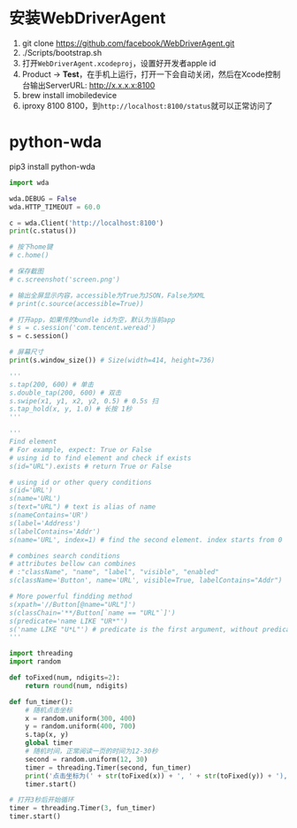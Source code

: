 # 安装WebDriverAgent
1. git clone https://github.com/facebook/WebDriverAgent.git
2. ./Scripts/bootstrap.sh
3. 打开`WebDriverAgent.xcodeproj`，设置好开发者apple id
4. Product -> **Test**，在手机上运行，打开一下会自动关闭，然后在Xcode控制台输出ServerURL: http://x.x.x.x:8100
5. brew install imobiledevice
6. iproxy 8100 8100，到`http://localhost:8100/status`就可以正常访问了

# python-wda
pip3 install python-wda

```python
import wda

wda.DEBUG = False
wda.HTTP_TIMEOUT = 60.0

c = wda.Client('http://localhost:8100')
print(c.status())

# 按下home键
# c.home()

# 保存截图
# c.screenshot('screen.png')

# 输出全屏显示内容，accessible为True为JSON，False为XML
# print(c.source(accessible=True))

# 打开app，如果传的bundle id为空，默认为当前app
# s = c.session('com.tencent.weread')
s = c.session()

# 屏幕尺寸
print(s.window_size()) # Size(width=414, height=736)

'''
s.tap(200, 600) # 单击
s.double_tap(200, 600) # 双击
s.swipe(x1, y1, x2, y2, 0.5) # 0.5s 扫
s.tap_hold(x, y, 1.0) # 长按 1秒
'''

'''
Find element
# For example, expect: True or False
# using id to find element and check if exists
s(id="URL").exists # return True or False

# using id or other query conditions
s(id='URL')
s(name='URL')
s(text="URL") # text is alias of name
s(nameContains='UR')
s(label='Address')
s(labelContains='Addr')
s(name='URL', index=1) # find the second element. index starts from 0

# combines search conditions
# attributes bellow can combines
# :"className", "name", "label", "visible", "enabled"
s(className='Button', name='URL', visible=True, labelContains="Addr")

# More powerful findding method
s(xpath='//Button[@name="URL"]')
s(classChain='**/Button[`name == "URL"`]')
s(predicate='name LIKE "UR*"')
s('name LIKE "U*L"') # predicate is the first argument, without predicate= is ok
'''

import threading
import random

def toFixed(num, ndigits=2):
    return round(num, ndigits)

def fun_timer():
    # 随机点击坐标
    x = random.uniform(300, 400)
    y = random.uniform(400, 700)
    s.tap(x, y)
    global timer
    # 随机时间，正常阅读一页的时间为12-30秒
    second = random.uniform(12, 30)
    timer = threading.Timer(second, fun_timer)
    print('点击坐标为(' + str(toFixed(x)) + ', ' + str(toFixed(y)) + '), ' + str(toFixed(second)) + '秒后再次点击')
    timer.start()

# 打开3秒后开始循环
timer = threading.Timer(3, fun_timer)
timer.start()
```